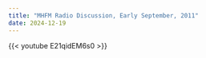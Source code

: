 ```yaml
---
title: "MHFM Radio Discussion, Early September, 2011"
date: 2024-12-19
---
```


{{< youtube E21qidEM6s0 >}}
